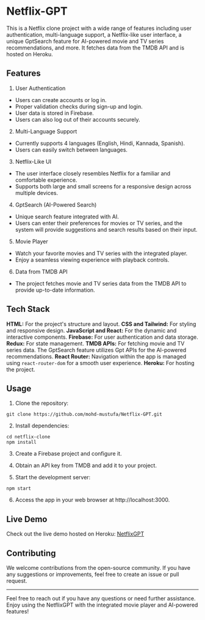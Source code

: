 # Netflix-GPT

This is a Netflix clone project with a wide range of features including user authentication, multi-language support, a Netflix-like user interface, a unique GptSearch feature for AI-powered movie and TV series recommendations, and more. It fetches data from the TMDB API and is hosted on Heroku.

## Features

1. User Authentication

- Users can create accounts or log in.
- Proper validation checks during sign-up and login.
- User data is stored in Firebase.
- Users can also log out of their accounts securely.

2. Multi-Language Support

- Currently supports 4 languages (English, Hindi, Kannada, Spanish).
- Users can easily switch between languages.

3. Netflix-Like UI

- The user interface closely resembles Netflix for a familiar and comfortable experience.
- Supports both large and small screens for a responsive design across multiple devices.

4. GptSearch (AI-Powered Search)

- Unique search feature integrated with AI.
- Users can enter their preferences for movies or TV series, and the system will provide suggestions and search results based on their input.

5. Movie Player

- Watch your favorite movies and TV series with the integrated player.
- Enjoy a seamless viewing experience with playback controls.

6. Data from TMDB API

- The project fetches movie and TV series data from the TMDB API to provide up-to-date information.

## Tech Stack

**HTML:** For the project's structure and layout.
**CSS and Tailwind:** For styling and responsive design.
**JavaScript and React:** For the dynamic and interactive components.
**Firebase:** For user authentication and data storage.
**Redux:** For state management.
**TMDB APIs:** For fetching movie and TV series data. The GptSearch feature utilizes Gpt APIs for the AI-powered recommendations.
**React Router:** Navigation within the app is managed using `react-router-dom` for a smooth user experience.
**Heroku:** For hosting the project.

## Usage

1. Clone the repository:

```
git clone https://github.com/mohd-mustufa/Netflix-GPT.git

```

2. Install dependencies:

```
cd netflix-clone
npm install
```

3. Create a Firebase project and configure it.

4. Obtain an API key from TMDB and add it to your project.

5. Start the development server:

```
npm start
```

6. Access the app in your web browser at http://localhost:3000.

## Live Demo

Check out the live demo hosted on Heroku: [NetflixGPT](https://netflixgpt-e12de.web.app/)

## Contributing

We welcome contributions from the open-source community. If you have any suggestions or improvements, feel free to create an issue or pull request.

<hr>

Feel free to reach out if you have any questions or need further assistance. Enjoy using the NetflixGPT with the integrated movie player and AI-powered features!
